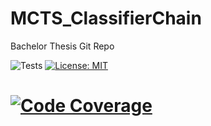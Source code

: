 # MCTS_ClassifierChain
 Bachelor Thesis Git Repo

![Tests](https://github.com/rompoggi/MCTS_ClassifierChain/actions/workflows/tests.yml/badge.svg)
[![License: MIT](https://img.shields.io/badge/License-MIT-yellow.svg)](https://opensource.org/licenses/MIT)
# [![Code Coverage](https://codecov.io/gh/abaiesu/loop-detection/branch/main/graphs/badge.svg)](https://codecov.io/gh/abaiesu/loop-detection/tree/main)
